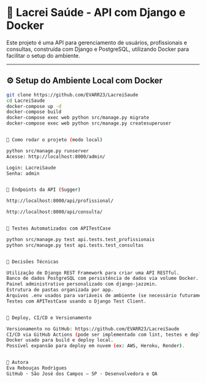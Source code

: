 # 🏥 Lacrei Saúde - API com Django e Docker

Este projeto é uma API para gerenciamento de usuários, profissionais e consultas, construída com Django e PostgreSQL, utilizando Docker para facilitar o setup do ambiente.

---

## ⚙️ Setup do Ambiente Local com Docker

```bash
git clone https://github.com/EVARR23/LacreiSaude
cd LacreiSaude
docker-compose up -d
docker-compose build
docker-compose exec web python src/manage.py migrate
docker-compose exec web python src/manage.py createsuperuser


🚀 Como rodar o projeto (modo local)

python src/manage.py runserver
Acesse: http://localhost:8000/admin/

Login: LacreiSaude
Senha: admin


🔗 Endpoints da API (Sugger)

http://localhost:8000/api/profissional/

http://localhost:8000/api/consulta/


🧪 Testes Automatizados com APITestCase

python src/manage.py test api.tests.test_profissionais
python src/manage.py test api.tests.test_consultas


🧠 Decisões Técnicas

Utilização de Django REST Framework para criar uma API RESTful.
Banco de dados PostgreSQL com persistência de dados via volume Docker.
Painel administrativo personalizado com django-jazzmin.
Estrutura de pastas organizada por app.
Arquivos .env usados para variáveis de ambiente (se necessário futuramente).
Testes com APITestCase usando o Django Test Client.


🚢 Deploy, CI/CD e Versionamento

Versionamento no GitHub: https://github.com/EVARR23/LacreiSaude
CI/CD via GitHub Actions (pode ser implementado com lint, testes e deploy).
Docker usado para build e deploy local.
Possível expansão para deploy em nuvem (ex: AWS, Heroku, Render).


👤 Autora
Eva Rebouças Rodrigues
GitHub · São José dos Campos – SP · Desenvolvedora e QA
